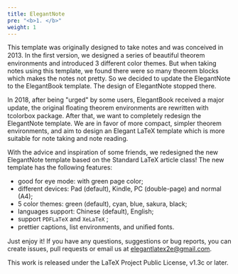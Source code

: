 ```yaml
---
title: ElegantNote
pre: "<b>1. </b>"
weight: 1
---
```


This template was originally designed to take notes and was conceived in 2013. In the ﬁrst version, we designed a series of beautiful theorem environments and introduced 3 different color themes. But when taking notes using this template, we found there were so many theorem blocks which makes the notes not pretty. So we decided to update the ElegantNote to the ElegantBook template. The design of ElegantNote stopped there.

In 2018, after being "urged" by some users, ElegantBook received a major update, the original ﬂoating theorem environments are rewritten with tcolorbox package. After that, we want to completely redesign the ElegantNote template. We are in favor of more compact, simpler theorem environments, and aim to design an Elegant LaTeX template which is more suitable for note taking and note reading.

With the advice and inspiration of some friends, we redesigned the new ElegantNote template based on the Standard LaTeX article class! The new template has the following features:

+ good for eye mode: with green page color;
+ different devices: Pad (default), Kindle, PC (double-page) and normal (A4);
+ 5 color themes: green (default), cyan, blue, sakura, black;
+ languages support: Chinese (default), English;
+ support `PDFLaTeX` and `XeLaTeX` ;
+ prettier captions, list environments, and uniﬁed fonts.

Just enjoy it! If you have any questions, suggestions or bug reports, you can create issues, pull requests or email us at elegantlatex2e@gmail.com.

This work is released under the LaTeX Project Public License, v1.3c or later. 
 
